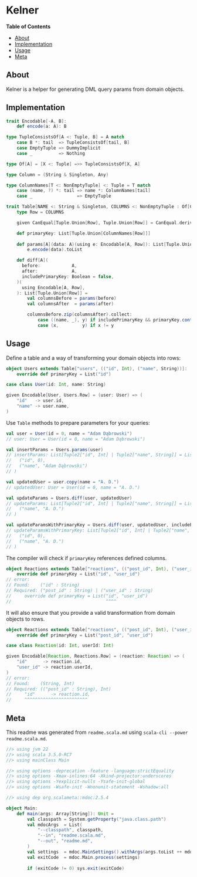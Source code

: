 # Kelner

**Table of Contents**

- [About](#about)
- [Implementation](#implementation)
- [Usage](#usage)
- [Meta](#meta)


## About

Kelner is a helper for generating DML query params from domain objects. 

## Implementation

```scala
trait Encodable[-A, B]:
    def encode(a: A): B

type TupleConsistsOf[A <: Tuple, B] = A match
    case B *: tail  => TupleConsistsOf[tail, B]
    case EmptyTuple => DummyImplicit
    case _          => Nothing

type Of[A] = [X <: Tuple] =>> TupleConsistsOf[X, A]
```

```scala
type Column = (String & Singleton, Any)

type ColumnNames[T <: NonEmptyTuple] <: Tuple = T match
    case (name, ?) *: tail => name *: ColumnNames[tail]
    case _                 => EmptyTuple

trait Table[NAME <: String & Singleton, COLUMNS <: NonEmptyTuple : Of[Column]]:
    type Row = COLUMNS

    given CanEqual[Tuple.Union[Row], Tuple.Union[Row]] = CanEqual.derived

    def primaryKey: List[Tuple.Union[ColumnNames[Row]]]
 
    def params[A](data: A)(using e: Encodable[A, Row]): List[Tuple.Union[Row]] =
        e.encode(data).toList

    def diff[A](
      before:            A,
      after:             A,
      includePrimaryKey: Boolean = false,
    )(
      using Encodable[A, Row],
    ): List[Tuple.Union[Row]] =
        val columnsBefore = params(before)
        val columnsAfter  = params(after)

        columnsBefore.zip(columnsAfter).collect:
            case ((name, _), y) if includePrimaryKey && primaryKey.contains(name) => y 
            case (x,         y) if x != y                                         => y
```

## Usage

Define a table and a way of transforming your domain objects into rows:

```scala
object Users extends Table["users", (("id", Int), ("name", String))]:
    override def primaryKey = List("id")

case class User(id: Int, name: String)

given Encodable[User, Users.Row] = (user: User) => (
    "id"   -> user.id,
    "name" -> user.name,
)
```

Use `Table` methods to prepare parameters for your queries:

```scala
val user = User(id = 0, name = "Adam Dąbrowski")
// user: User = User(id = 0, name = "Adam Dąbrowski")

val insertParams = Users.params(user)
// insertParams: List[Tuple2["id", Int] | Tuple2["name", String]] = List(
//   ("id", 0),
//   ("name", "Adam Dąbrowski")
// )

val updatedUser = user.copy(name = "A. D.")
// updatedUser: User = User(id = 0, name = "A. D.")

val updateParams = Users.diff(user, updatedUser)
// updateParams: List[Tuple2["id", Int] | Tuple2["name", String]] = List(
//   ("name", "A. D.")
// )

val updateParamsWithPrimaryKey = Users.diff(user, updatedUser, includePrimaryKey = true)
// updateParamsWithPrimaryKey: List[Tuple2["id", Int] | Tuple2["name", String]] = List(
//   ("id", 0),
//   ("name", "A. D.")
// )
```

The compiler will check if `primaryKey` references defined columns.

```scala ignore
object Reactions extends Table["reactions", (("post_id", Int), ("user_id", Int))]:
    override def primaryKey = List("id", "user_id")
// error:
// Found:    ("id" : String)
// Required: ("post_id" : String) | ("user_id" : String)
//     override def primaryKey = List("id", "user_id")
//                                    ^^^^
```

It will also ensure that you provide a valid transformation from domain objects to rows.

```scala ignore
object Reactions extends Table["reactions", (("post_id", Int), ("user_id", Int))]:
    override def primaryKey = List("post_id", "user_id")

case class Reaction(id: Int, userId: Int)

given Encodable[Reaction, Reactions.Row] = (reaction: Reaction) => (
    "id"      -> reaction.id,
    "user_id" -> reaction.userId,
)
// error:
// Found:    (String, Int)
// Required: (("post_id" : String), Int)
//     "id"      -> reaction.id,
//     ^^^^^^^^^^^^^^^^^^^^^^^^
```

## Meta

This readme was generated from `readme.scala.md` using `scala-cli --power readme.scala.md`.

```scala raw
//> using jvm 22
//> using scala 3.5.0-RC7
//> using mainClass Main

//> using options -deprecation -feature -language:strictEquality
//> using options -Xmax-inlines:64 -Xkind-projector:underscores
//> using options -Yexplicit-nulls -Ysafe-init-global
//> using options -Wsafe-init -Wnonunit-statement -Wshadow:all

//> using dep org.scalameta::mdoc:2.5.4
```

```scala raw
object Main:
    def main(args: Array[String]): Unit =
        val classpath = System.getProperty("java.class.path")
        val mdocArgs  = List(
            "--classpath", classpath,
            "--in", "readme.scala.md",
            "--out", "readme.md",
        )
        val settings  = mdoc.MainSettings().withArgs(args.toList ++ mdocArgs)
        val exitCode  = mdoc.Main.process(settings)
        
        if (exitCode != 0) sys.exit(exitCode)
```
